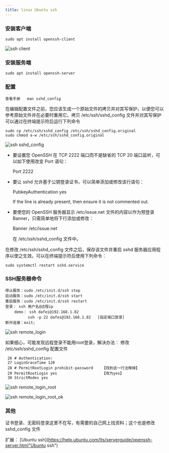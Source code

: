 ```yaml
---
title: linux Ubuntu ssh
---
```

### 安装客户端

```
sudo apt install openssh-client
```

![ssh client](/img/linux_ubuntu_ssh/ssh_client.png "ssh client")

### 安装服务端

```
sudo apt install openssh-server
```

### 配置

```
查看手册   man sshd_config
```

在编辑配置文件之前，您应该生成一个原始文件的拷贝并对其写保护，以便您可以参考原始文件并在必要时重用它。拷贝 /etc/ssh/sshd_config 文件并对其写保护可以通过在终端提示符后运行下列命令

```
sudo cp /etc/ssh/sshd_config /etc/ssh/sshd_config.original
sudo chmod a-w /etc/ssh/sshd_config.original
```

![ssh sshd_config](/img/linux_ubuntu_ssh/ssh_sshd_config.png "ssh sshd_config")

- 要设置您 OpenSSH 在 TCP 2222 端口而不是缺省的 TCP 20 端口监听，可以如下使用改变 Port 语句：

  Port 2222

- 要让 sshd 允许基于公钥登录证书，可以简单添加或修改该行语句：

  PubkeyAuthentication yes

  If the line is already present, then ensure it is not commented out.

- 要使您的 OpenSSH 服务器显示 /etc/issue.net 文件的内容以作为预登录 Banner，只需简单地将下行添加或修改：

  Banner /etc/issue.net

  在 /etc/ssh/sshd_config 文件中。

在修改 /etc/ssh/sshd_config 文件之后，保存该文件并重启 sshd 服务器应用程序以使之生效。可以在终端提示符后使用下列命令：

```
sudo systemctl restart sshd.service
```

### SSH服务器命令

```
停止服务：sudo /etc/init.d/ssh stop
启动服务：sudo /etc/init.d/ssh start
重启服务：sudo /etc/init.d/ssh restart
登录： ssh 用户名@远程ip
	demo： ssh dafei@192.168.1.82
		  ssh -p 22 dafei@192.168.1.82   [指定端口登录]
断开连接：exit;
```

![ssh remote_login](/img/linux_ubuntu_ssh/ssh_remote_login.png "ssh remote_login")

如果细心，可能发现远程登录不能用root登录，解决办法： 修改 /etc/ssh/sshd_config 配置文件

```
 26 # Authentication:
 27 LoginGraceTime 120
 28 # PermitRootLogin prohibit-password    【找到这一行注释掉】
 29 PermitRootLogin yes                    【改为yes】
 30 StrictModes yes

```

![ssh remote_login_root](/img/linux_ubuntu_ssh/ssh_remote_login_root.png "ssh remote_login_root")

![ssh remote_login_root_ok](/img/linux_ubuntu_ssh/ssh_remote_login_ok.png "ssh remote_login_root_ok")

### 其他

证书登录、无密码登录这里不在写，有需要的自己网上找资料；这个也是修改 sshd_config 文件

扩展：
 [Ubuntu ssh](https://help.ubuntu.com/lts/serverguide/openssh-server.html"Ubuntu ssh")





























